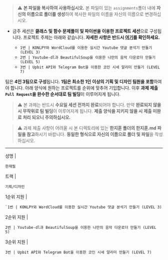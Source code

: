 > ⚠️ **본 파일을 복사하여 사용하십시오.** 본 파일이 있는 `assignments`폴더 내에 **자신의 이름으로 폴더를 생성**하여 복사한 파일의 이름을 자신의 이름으로 변경하십시오.



- 금주 세션은 **클래스 및 함수 문제풀이 및 파이썬을 이용한 프로젝트 세션**으로 구성됩니다. 프로젝트 주제는 아래와 같습니다. **자세한 사항은 반드시 [여기](https://www.notion.so/likelioninha/9bd254807acc42d99c2a83b88e83e175)를 확인하세요.**



  - `1번 | KONLPY와 WordCloud를 이용한 실시간 Youtube 댓글 분석기 만들기 (LEVEL 3)`
  - `2번 | Youtube-dl과 BeautifulSoup을 이용한 나만의 음악 다운로더 만들기 (LEVEL 5)`
  - `3번 | Upbit API와 Telegram Bot을 이용한 코인 시세 알리미 만들기 (LEVEL 7)`



팀은 **4인 3팀으로 구성**됩니다. **1팀은 최소한 1인 이상의 기획 및 디자인 팀원을 포함**하여야 합니다. 아래 양식에 원하는 프로젝트를 순위에 맞추어 기입합니다. 이후 **과제 제출 `Pull Request`을 완수한 순서대로 팀 빌딩**이 이루어지게 됩니다.



> ⚠️ 본 과제는 반드시 **수요일 세션 전까지 완료**되어야 합니다. 만약 **완료되지 않을 시 무작위로 팀 빌딩**이 이루어지게 됩니다. **제출 양식을 지키지 않을 시 제출 미완료 처리 되오니 주의하십시오.**

> ⚠️ 과제 제출 사항이 어려울 시 본 디렉토리에 있는 **한지훈 폴더의 한지훈.md 파일을 참고**하시기 바랍니다. **동일한 형식으로 자신의 이름으로 폴더 및 파일**을 작성하십시오. 


---



성명 |

```
한재필
```

트랙 |

```
기획/디자인
```



1순위 지원 |

```
`1번 | KONLPY와 WordCloud를 이용한 실시간 Youtube 댓글 분석기 만들기 (LEVEL 3)
```

2순위 지원 |

```
2번 | Youtube-dl과 BeautifulSoup을 이용한 나만의 음악 다운로더 만들기 (LEVEL 5)
```

3순위 지원 |

```
3번 | Upbit API와 Telegram Bot을 이용한 코인 시세 알리미 만들기 (LEVEL 7)
```

